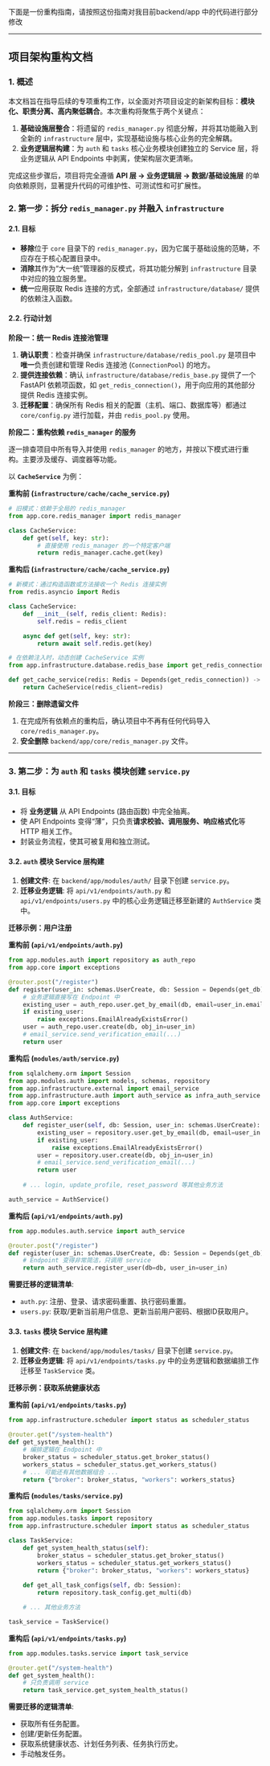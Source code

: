 下面是一份重构指南，请按照这份指南对我目前backend/app 中的代码进行部分修改

-----

## **项目架构重构文档**

### **1. 概述**

本文档旨在指导后续的专项重构工作，以全面对齐项目设定的新架构目标：**模块化、职责分离、高内聚低耦合**。本次重构将聚焦于两个关键点：

1.  **基础设施层整合**：将遗留的 `redis_manager.py` 彻底分解，并将其功能融入到全新的 `infrastructure` 层中，实现基础设施与核心业务的完全解耦。
2.  **业务逻辑层构建**：为 `auth` 和 `tasks` 核心业务模块创建独立的 Service 层，将业务逻辑从 API Endpoints 中剥离，使架构层次更清晰。

完成这些步骤后，项目将完全遵循 **API 层 → 业务逻辑层 → 数据/基础设施层** 的单向依赖原则，显著提升代码的可维护性、可测试性和可扩展性。

### **2. 第一步：拆分 `redis_manager.py` 并融入 `infrastructure`**

#### **2.1. 目标**

  - **移除**位于 `core` 目录下的 `redis_manager.py`，因为它属于基础设施的范畴，不应存在于核心配置目录中。
  - **消除**其作为“大一统”管理器的反模式，将其功能分解到 `infrastructure` 目录中对应的独立服务里。
  - **统一**应用获取 Redis 连接的方式，全部通过 `infrastructure/database/` 提供的依赖注入函数。

#### **2.2. 行动计划**

**阶段一：统一 Redis 连接池管理**

1.  **确认职责**：检查并确保 `infrastructure/database/redis_pool.py` 是项目中**唯一**负责创建和管理 Redis 连接池 (`ConnectionPool`) 的地方。
2.  **提供连接依赖**：确认 `infrastructure/database/redis_base.py` 提供了一个 FastAPI 依赖项函数，如 `get_redis_connection()`，用于向应用的其他部分提供 Redis 连接实例。
3.  **迁移配置**：确保所有 Redis 相关的配置（主机、端口、数据库等）都通过 `core/config.py` 进行加载，并由 `redis_pool.py` 使用。

**阶段二：重构依赖 `redis_manager` 的服务**

逐一排查项目中所有导入并使用 `redis_manager` 的地方，并按以下模式进行重构。主要涉及缓存、调度器等功能。

以 **`CacheService`** 为例：

**重构前 (`infrastructure/cache/cache_service.py`)**

```python
# 旧模式：依赖于全局的 redis_manager
from app.core.redis_manager import redis_manager

class CacheService:
    def get(self, key: str):
        # 直接使用 redis_manager 的一个特定客户端
        return redis_manager.cache.get(key)
```

**重构后 (`infrastructure/cache/cache_service.py`)**

```python
# 新模式：通过构造函数或方法接收一个 Redis 连接实例
from redis.asyncio import Redis

class CacheService:
    def __init__(self, redis_client: Redis):
        self.redis = redis_client

    async def get(self, key: str):
        return await self.redis.get(key)

# 在依赖注入时，动态创建 CacheService 实例
from app.infrastructure.database.redis_base import get_redis_connection

def get_cache_service(redis: Redis = Depends(get_redis_connection)) -> CacheService:
    return CacheService(redis_client=redis)
```

**阶段三：删除遗留文件**

1.  在完成所有依赖点的重构后，确认项目中不再有任何代码导入 `core/redis_manager.py`。
2.  **安全删除** `backend/app/core/redis_manager.py` 文件。

-----

### **3. 第二步：为 `auth` 和 `tasks` 模块创建 `service.py`**

#### **3.1. 目标**

  - 将 **业务逻辑** 从 API Endpoints (路由函数) 中完全抽离。
  - 使 API Endpoints 变得“薄”，只负责**请求校验、调用服务、响应格式化**等 HTTP 相关工作。
  - 封装业务流程，使其可被复用和独立测试。

#### **3.2. `auth` 模块 Service 层构建**

1.  **创建文件**: 在 `backend/app/modules/auth/` 目录下创建 `service.py`。
2.  **迁移业务逻辑**: 将 `api/v1/endpoints/auth.py` 和 `api/v1/endpoints/users.py` 中的核心业务逻辑迁移至新建的 `AuthService` 类中。

**迁移示例：用户注册**

**重构前 (`api/v1/endpoints/auth.py`)**

```python
from app.modules.auth import repository as auth_repo
from app.core import exceptions

@router.post("/register")
def register(user_in: schemas.UserCreate, db: Session = Depends(get_db)):
    # 业务逻辑直接写在 Endpoint 中
    existing_user = auth_repo.user.get_by_email(db, email=user_in.email)
    if existing_user:
        raise exceptions.EmailAlreadyExistsError()
    user = auth_repo.user.create(db, obj_in=user_in)
    # email_service.send_verification_email(...)
    return user
```

**重构后 (`modules/auth/service.py`)**

```python
from sqlalchemy.orm import Session
from app.modules.auth import models, schemas, repository
from app.infrastructure.external import email_service
from app.infrastructure.auth import auth_service as infra_auth_service # JWT 服务
from app.core import exceptions

class AuthService:
    def register_user(self, db: Session, user_in: schemas.UserCreate):
        existing_user = repository.user.get_by_email(db, email=user_in.email)
        if existing_user:
            raise exceptions.EmailAlreadyExistsError()
        user = repository.user.create(db, obj_in=user_in)
        # email_service.send_verification_email(...)
        return user
    
    # ... login, update_profile, reset_password 等其他业务方法

auth_service = AuthService()
```

**重构后 (`api/v1/endpoints/auth.py`)**

```python
from app.modules.auth.service import auth_service

@router.post("/register")
def register(user_in: schemas.UserCreate, db: Session = Depends(get_db)):
    # Endpoint 变得非常简洁，只调用 service
    return auth_service.register_user(db=db, user_in=user_in)
```

**需要迁移的逻辑清单**:

  - `auth.py`: 注册、登录、请求密码重置、执行密码重置。
  - `users.py`: 获取/更新当前用户信息、更新当前用户密码、根据ID获取用户。

#### **3.3. `tasks` 模块 Service 层构建**

1.  **创建文件**: 在 `backend/app/modules/tasks/` 目录下创建 `service.py`。
2.  **迁移业务逻辑**: 将 `api/v1/endpoints/tasks.py` 中的业务逻辑和数据编排工作迁移至 `TaskService` 类。

**迁移示例：获取系统健康状态**

**重构前 (`api/v1/endpoints/tasks.py`)**

```python
from app.infrastructure.scheduler import status as scheduler_status

@router.get("/system-health")
def get_system_health():
    # 编排逻辑在 Endpoint 中
    broker_status = scheduler_status.get_broker_status()
    workers_status = scheduler_status.get_workers_status()
    # ... 可能还有其他数据组合 ...
    return {"broker": broker_status, "workers": workers_status}
```

**重构后 (`modules/tasks/service.py`)**

```python
from sqlalchemy.orm import Session
from app.modules.tasks import repository
from app.infrastructure.scheduler import status as scheduler_status

class TaskService:
    def get_system_health_status(self):
        broker_status = scheduler_status.get_broker_status()
        workers_status = scheduler_status.get_workers_status()
        return {"broker": broker_status, "workers": workers_status}
    
    def get_all_task_configs(self, db: Session):
        return repository.task_config.get_multi(db)

    # ... 其他业务方法

task_service = TaskService()
```

**重构后 (`api/v1/endpoints/tasks.py`)**

```python
from app.modules.tasks.service import task_service

@router.get("/system-health")
def get_system_health():
    # 只负责调用 service
    return task_service.get_system_health_status()
```

**需要迁移的逻辑清单**:

  - 获取所有任务配置。
  - 创建/更新任务配置。
  - 获取系统健康状态、计划任务列表、任务执行历史。
  - 手动触发任务。
